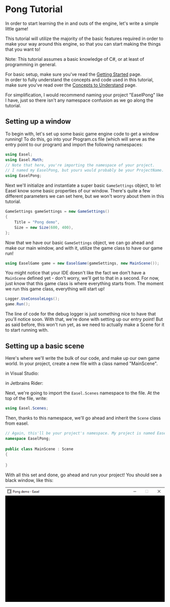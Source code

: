 # Pong Tutorial
In order to start learning the in and outs of the engine, let's write a simple little game!

This tutorial will utilize the majority of the basic features required in order to make your way around this engine, so that you can start making the things that you want to!

Note: This tutorial assumes a basic knowledge of C#, or at least of programming in general. 

For basic setup, make sure you've read the [Getting Started]() page.  
In order to fully understand the concepts and code used in this tutorial, make sure you've read over the [Concepts to Understand]() page.

For simplification, I would recommend naming your project "EaselPong" like I have, just so there isn't any namespace confusion as we go along the tutorial.

## Setting up a window

To begin with, let's set up some basic game engine code to get a window running! To do this, go into your Program.cs file (which will serve as the entry point to our program) and import the following namespaces:
```cs
using Easel;  
using Easel.Math;  
// Note that here, you're importing the namespace of your project.
// I named my EaselPong, but yours would probably be your ProjectName.
using EaselPong;
```
Next we'll initialize and instantiate a super basic ``GameSettings`` object, to let Easel know some basic properties of our window. There's quite a few different parameters we can set here, but we won't worry about them in this tutorial.
```cs
GameSettings gameSettings = new GameSettings()  
{  
    Title = "Pong demo",  
    Size = new Size(600, 400),  
};
```
Now that we have our basic ``GameSettings`` object, we can go ahead and make our main window, and with it, utilize the game class to have our game run! 
```cs
using EaselGame game = new EaselGame(gameSettings, new MainScene());
```
You might notice that your IDE doesn't like the fact we don't have a ``MainScene`` defined yet - don't worry, we'll get to that in a second. For now, just know that this game class is where everything starts from. The moment we run this game class, everything will start up!
```cs
Logger.UseConsoleLogs();
game.Run();
```
The line of code for the debug logger is just something nice to have that you'll notice soon. 
With that, we're done with setting up our entry point! But as said before, this won't run yet, as we need to actually make a Scene for it to start running with.

## Setting up a basic scene
Here's where we'll write the bulk of our code, and make up our own game world.
In your project, create a new file with a class named "MainScene". 

in Visual Studio:

in Jetbrains Rider:

Next, we're going to import the ``Easel.Scenes`` namespace to the file. At the top of the file, write:
```cs
using Easel.Scenes;
```
Then, thanks to this namespace, we'll go ahead and inherit the ``Scene`` class from easel.
```cs
// Again, this'll be your project's namespace. My project is named EaselPong, hence the code here.
namespace EaselPong;  
  
public class MainScene : Scene  
{  

}
  ```
  
With all this set and done, go ahead and run your project!
You should see a black window, like this:

![](images/empty-screen.png)
